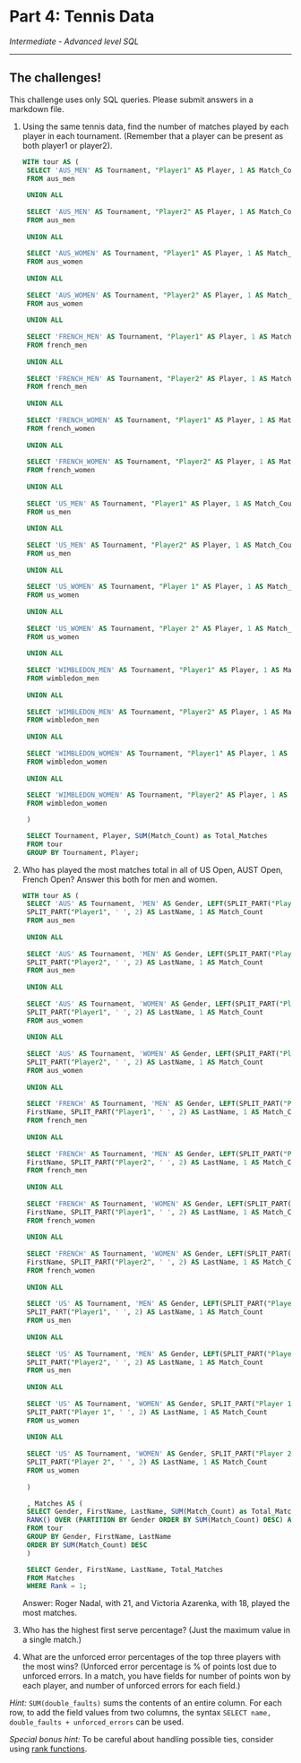 # Part 4: Tennis Data

*Intermediate - Advanced level SQL*

---

## The challenges!

This challenge uses only SQL queries. Please submit answers in a markdown file.

1. Using the same tennis data, find the number of matches played by
   each player in each tournament. (Remember that a player can be
   present as both player1 or player2).
   
   ``` sql
   WITH tour AS (
    SELECT 'AUS_MEN' AS Tournament, "Player1" AS Player, 1 AS Match_Count
    FROM aus_men
    
    UNION ALL 
    
    SELECT 'AUS_MEN' AS Tournament, "Player2" AS Player, 1 AS Match_Count
    FROM aus_men
    
    UNION ALL 
    
    SELECT 'AUS_WOMEN' AS Tournament, "Player1" AS Player, 1 AS Match_Count
    FROM aus_women
    
    UNION ALL 
    
    SELECT 'AUS_WOMEN' AS Tournament, "Player2" AS Player, 1 AS Match_Count
    FROM aus_women
    
    UNION ALL
    
    SELECT 'FRENCH_MEN' AS Tournament, "Player1" AS Player, 1 AS Match_Count
    FROM french_men
    
    UNION ALL 
    
    SELECT 'FRENCH_MEN' AS Tournament, "Player2" AS Player, 1 AS Match_Count
    FROM french_men
    
    UNION ALL 
    
    SELECT 'FRENCH_WOMEN' AS Tournament, "Player1" AS Player, 1 AS Match_Count
    FROM french_women
    
    UNION ALL 
    
    SELECT 'FRENCH_WOMEN' AS Tournament, "Player2" AS Player, 1 AS Match_Count
    FROM french_women
    
    UNION ALL
    
    SELECT 'US_MEN' AS Tournament, "Player1" AS Player, 1 AS Match_Count
    FROM us_men
    
    UNION ALL 
    
    SELECT 'US_MEN' AS Tournament, "Player2" AS Player, 1 AS Match_Count
    FROM us_men
    
    UNION ALL 
    
    SELECT 'US_WOMEN' AS Tournament, "Player 1" AS Player, 1 AS Match_Count
    FROM us_women
    
    UNION ALL 
    
    SELECT 'US_WOMEN' AS Tournament, "Player 2" AS Player, 1 AS Match_Count
    FROM us_women
    
    UNION ALL
    
    SELECT 'WIMBLEDON_MEN' AS Tournament, "Player1" AS Player, 1 AS Match_Count
    FROM wimbledon_men
    
    UNION ALL 
    
    SELECT 'WIMBLEDON_MEN' AS Tournament, "Player2" AS Player, 1 AS Match_Count
    FROM wimbledon_men
    
    UNION ALL 
    
    SELECT 'WIMBLEDON_WOMEN' AS Tournament, "Player1" AS Player, 1 AS Match_Count
    FROM wimbledon_women
    
    UNION ALL 
    
    SELECT 'WIMBLEDON_WOMEN' AS Tournament, "Player2" AS Player, 1 AS Match_Count
    FROM wimbledon_women

    )

    SELECT Tournament, Player, SUM(Match_Count) as Total_Matches
    FROM tour
    GROUP BY Tournament, Player;
    ```
   
   

2. Who has played the most matches total in all of US Open, AUST Open, 
   French Open? Answer this both for men and women.
   
   ``` sql
   WITH tour AS (
    SELECT 'AUS' AS Tournament, 'MEN' AS Gender, LEFT(SPLIT_PART("Player1", ' ', 1), 1) AS FirstName, 
    SPLIT_PART("Player1", ' ', 2) AS LastName, 1 AS Match_Count
    FROM aus_men
    
    UNION ALL 
    
    SELECT 'AUS' AS Tournament, 'MEN' AS Gender, LEFT(SPLIT_PART("Player2", ' ', 1), 1) AS FirstName, 
    SPLIT_PART("Player2", ' ', 2) AS LastName, 1 AS Match_Count
    FROM aus_men
    
    UNION ALL 
    
    SELECT 'AUS' AS Tournament, 'WOMEN' AS Gender, LEFT(SPLIT_PART("Player1", ' ', 1), 1) AS FirstName,
    SPLIT_PART("Player1", ' ', 2) AS LastName, 1 AS Match_Count
    FROM aus_women
    
    UNION ALL 
    
    SELECT 'AUS' AS Tournament, 'WOMEN' AS Gender, LEFT(SPLIT_PART("Player2", ' ', 1), 1) AS FirstName,
    SPLIT_PART("Player2", ' ', 2) AS LastName, 1 AS Match_Count
    FROM aus_women
    
    UNION ALL
    
    SELECT 'FRENCH' AS Tournament, 'MEN' AS Gender, LEFT(SPLIT_PART("Player1", ' ', 1), 1) AS
    FirstName, SPLIT_PART("Player1", ' ', 2) AS LastName, 1 AS Match_Count
    FROM french_men
    
    UNION ALL 
    
    SELECT 'FRENCH' AS Tournament, 'MEN' AS Gender, LEFT(SPLIT_PART("Player2", ' ', 1), 1) AS
    FirstName, SPLIT_PART("Player2", ' ', 2) AS LastName, 1 AS Match_Count
    FROM french_men
    
    UNION ALL 
    
    SELECT 'FRENCH' AS Tournament, 'WOMEN' AS Gender, LEFT(SPLIT_PART("Player1", ' ', 1), 1) AS 
    FirstName, SPLIT_PART("Player1", ' ', 2) AS LastName, 1 AS Match_Count
    FROM french_women
    
    UNION ALL 
    
    SELECT 'FRENCH' AS Tournament, 'WOMEN' AS Gender, LEFT(SPLIT_PART("Player2", ' ', 1), 1) AS 
    FirstName, SPLIT_PART("Player2", ' ', 2) AS LastName, 1 AS Match_Count
    FROM french_women
    
    UNION ALL
    
    SELECT 'US' AS Tournament, 'MEN' AS Gender, LEFT(SPLIT_PART("Player1", ' ', 1), 1) AS FirstName,
    SPLIT_PART("Player1", ' ', 2) AS LastName, 1 AS Match_Count
    FROM us_men
    
    UNION ALL 
    
    SELECT 'US' AS Tournament, 'MEN' AS Gender, LEFT(SPLIT_PART("Player2", ' ', 1), 1) AS FirstName,
    SPLIT_PART("Player2", ' ', 2) AS LastName, 1 AS Match_Count
    FROM us_men
    
    UNION ALL 
    
    SELECT 'US' AS Tournament, 'WOMEN' AS Gender, SPLIT_PART("Player 1", ' ', 1) AS FirstName,
    SPLIT_PART("Player 1", ' ', 2) AS LastName, 1 AS Match_Count
    FROM us_women
    
    UNION ALL 
    
    SELECT 'US' AS Tournament, 'WOMEN' AS Gender, SPLIT_PART("Player 2", ' ', 1) AS FirstName,
    SPLIT_PART("Player 2", ' ', 2) AS LastName, 1 AS Match_Count
    FROM us_women
    
    )

    , Matches AS (
    SELECT Gender, FirstName, LastName, SUM(Match_Count) as Total_Matches, 
    RANK() OVER (PARTITION BY Gender ORDER BY SUM(Match_Count) DESC) AS Rank
    FROM tour
    GROUP BY Gender, FirstName, LastName
    ORDER BY SUM(Match_Count) DESC
    )

    SELECT Gender, FirstName, LastName, Total_Matches
    FROM Matches
    WHERE Rank = 1;
    ```

    Answer: Roger Nadal, with 21, and Victoria Azarenka, with 18, played the most matches. 



3. Who has the highest first serve percentage? (Just the maximum value
   in a single match.)

4. What are the unforced error percentages of the top three players
   with the most wins? (Unforced error percentage is % of points lost
   due to unforced errors. In a match, you have fields for number of
   points won by each player, and number of unforced errors for each
   field.)


*Hint:* `SUM(double_faults)` sums the contents of an entire column. For each row, to add the field values from two columns, the syntax `SELECT name, double_faults + unforced_errors` can be used.


*Special bonus hint:* To be careful about handling possible ties, consider using [rank functions](http://www.sql-tutorial.ru/en/book_rank_dense_rank_functions.html).
